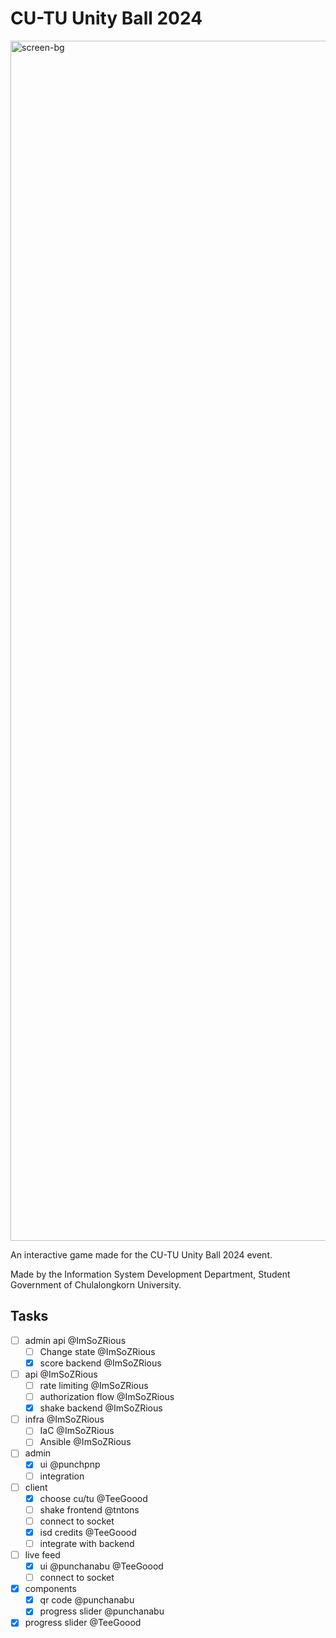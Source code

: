 # CU-TU Unity Ball 2024

<img width="1920" alt="screen-bg" src="https://github.com/isd-sgcu/cutu-2024/assets/108282198/2a73a26c-308c-43d2-bdd2-d392ebea2c54">

An interactive game made for the CU-TU Unity Ball 2024 event.

Made by the Information System Development Department, Student Government of Chulalongkorn University.

## Tasks

- [ ] admin api @ImSoZRious
  - [ ] Change state @ImSoZRious
  - [x] score backend @ImSoZRious
- [ ] api @ImSoZRious
  - [ ] rate limiting @ImSoZRious
  - [ ] authorization flow @ImSoZRious
  - [x] shake backend @ImSoZRious
- [ ] infra @ImSoZRious
  - [ ] IaC @ImSoZRious
  - [ ] Ansible @ImSoZRious
- [ ] admin
  - [x] ui @punchpnp
  - [ ] integration
- [ ] client
  - [x] choose cu/tu @TeeGoood
  - [ ] shake frontend @tntons
  - [ ] connect to socket
  - [x] isd credits @TeeGoood
  - [ ] integrate with backend
- [ ] live feed
  - [x] ui @punchanabu @TeeGoood
  - [ ] connect to socket
- [x] components
  - [x] qr code @punchanabu
  - [x] progress slider @punchanabu
- [x] progress slider @TeeGoood
